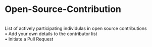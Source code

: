 # Open-Source-Contribution
<br>
List of actively participating individulas in open source contributions
<br>
• Add your own details to the contributor list
<br>
• Initiate a Pull Request
